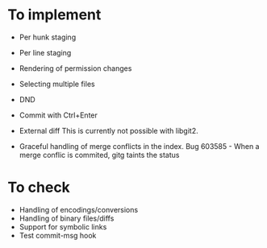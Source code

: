 # To implement
* Per hunk staging
* Per line staging
* Rendering of permission changes
* Selecting multiple files
* DND
* Commit with Ctrl+Enter

* External diff
  This is currently not possible with libgit2.

* Graceful handling of merge conflicts in the index.
Bug 603585 - When a merge conflic is commited, gitg taints the status

# To check
* Handling of encodings/conversions
* Handling of binary files/diffs
* Support for symbolic links
* Test commit-msg hook
